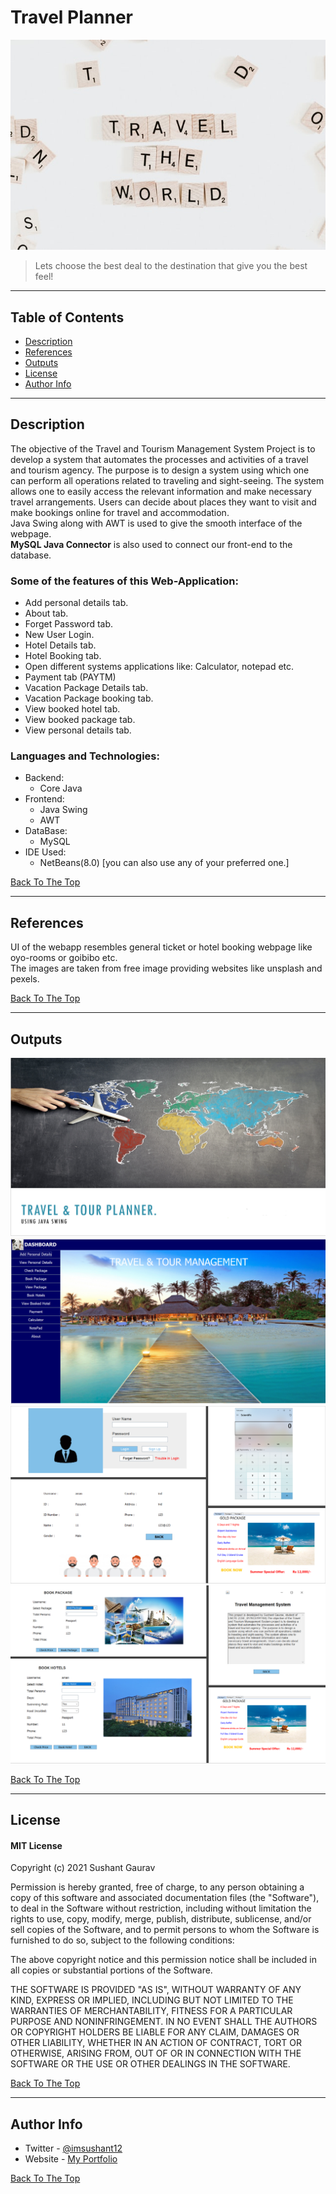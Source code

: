 # Travel Planner

![Project Image](Outputs/trv.jpg)

> Lets choose the best deal to the destination that give you the best feel!

---

## Table of Contents

  - [Description](#description)
  - [References](#references)
  - [Outputs](#outputs)
  - [License](#license)
  - [Author Info](#author-info)

---

## Description

The objective of the Travel and Tourism Management System Project is to develop a system that automates the processes and activities of a travel and tourism agency. The purpose is to design a system using which one can perform all operations related to traveling and sight-seeing. The system allows one to easily access the relevant information and make necessary travel arrangements. Users can decide about places they want to visit and make bookings online for travel and accommodation.<br>
Java Swing along with AWT is used to give the smooth interface of the webpage. <br>
**MySQL Java Connector** is also used to connect our front-end to the database.

### Some of the features of this Web-Application:

- Add personal details tab.
- About tab.
- Forget Password tab.
- New User Login.
- Hotel Details tab.
- Hotel Booking tab.
- Open different systems applications like: Calculator, notepad etc.
- Payment tab (PAYTM)
- Vacation Package Details tab.
- Vacation Package booking tab.
- View booked hotel tab.
- View booked package tab.
- View personal details tab.


### Languages and Technologies:

- Backend:
  - Core Java
- Frontend:
  - Java Swing
  - AWT
- DataBase:
  - MySQL
- IDE Used:
  - NetBeans(8.0) [you can also use any of your preferred one.]

[Back To The Top](#travel-planner)

---

## References

UI of the webapp resembles general ticket or hotel booking webpage like oyo-rooms or goibibo etc. <br>
The images are taken from free image providing websites like unsplash and pexels.

[Back To The Top](#travel-planner)

---

## Outputs
![First Window](Outputs/op4.png)<br>
![Dashboard](Outputs/op1.png)<br>
![Different Windows](Outputs/op2.png)
![Different Windows](Outputs/op3.png)



[Back To The Top](#travel-planner)

---
## License

#### MIT License

Copyright (c) 2021 Sushant Gaurav

Permission is hereby granted, free of charge, to any person obtaining a copy
of this software and associated documentation files (the "Software"), to deal
in the Software without restriction, including without limitation the rights
to use, copy, modify, merge, publish, distribute, sublicense, and/or sell
copies of the Software, and to permit persons to whom the Software is
furnished to do so, subject to the following conditions:

The above copyright notice and this permission notice shall be included in all
copies or substantial portions of the Software.

THE SOFTWARE IS PROVIDED "AS IS", WITHOUT WARRANTY OF ANY KIND, EXPRESS OR
IMPLIED, INCLUDING BUT NOT LIMITED TO THE WARRANTIES OF MERCHANTABILITY,
FITNESS FOR A PARTICULAR PURPOSE AND NONINFRINGEMENT. IN NO EVENT SHALL THE
AUTHORS OR COPYRIGHT HOLDERS BE LIABLE FOR ANY CLAIM, DAMAGES OR OTHER
LIABILITY, WHETHER IN AN ACTION OF CONTRACT, TORT OR OTHERWISE, ARISING FROM,
OUT OF OR IN CONNECTION WITH THE SOFTWARE OR THE USE OR OTHER DEALINGS IN THE
SOFTWARE.

[Back To The Top](#travel-planner)

---

## Author Info

- Twitter - [@imsushant12](https://twitter.com/_im_sushant)
- Website - [My Portfolio](https://imsushant.github.io)

[Back To The Top](#travel-planner)

